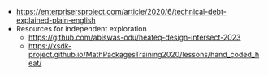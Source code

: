 <!-- design -->
  * <https://enterprisersproject.com/article/2020/6/technical-debt-explained-plain-english>
  * Resources for independent exploration
    * <https://github.com/abiswas-odu/heateq-design-intersect-2023>
    * <https://xsdk-project.github.io/MathPackagesTraining2020/lessons/hand_coded_heat/>
